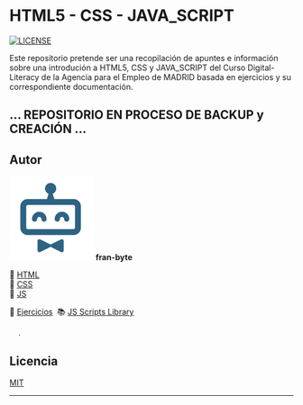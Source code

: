 # HTML5 - CSS - JAVA_SCRIPT

[![LICENSE](https://img.shields.io/badge/license-MIT-lightgrey.svg)](/LICENSE.txt)




Este repositorio pretende ser una recopilación de apuntes e información sobre una introdución a HTML5, CSS y JAVA_SCRIPT del Curso Digital-Literacy de la Agencia para el Empleo de MADRID basada en ejercicios y su correspondiente documentación.

## ... REPOSITORIO EN PROCESO DE BACKUP y CREACIÓN ...

## Autor ️
<img src="mdArchives/logo.png"/> **fran-byte**



📕  [HTML](/documentation/html5.md)   
📕  [CSS](/documentation/css.md)  
📕  [JS](/documentation/js.md)

:pencil: [Ejercicios](/tests/exercices.md)&nbsp; 
:books: [JS Scripts Library](/scripts_library/scripts.md)

&nbsp; 
&nbsp; 
.


## Licencia
[MIT](https://choosealicense.com/licenses/mit/)

---
